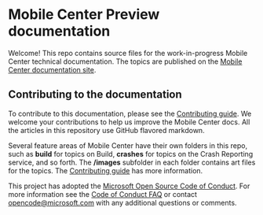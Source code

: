 # Mobile Center Preview documentation

Welcome! This repo contains source files for the work-in-progress Mobile Center technical documentation. The topics are published on the [Mobile Center documentation site](https://docs.microsoft.com/mobile-center).

## Contributing to the documentation

To contribute to this documentation, please see the [Contributing guide](CONTRIBUTING.md).
We welcome your contributions to help us improve the Mobile Center docs. All the articles in this repository use GitHub flavored markdown.

Several feature areas of Mobile Center have their own folders in this repo, such as **build** for topics on Build, **crashes** for topics on the Crash Reporting service, and so forth. The **/images** subfolder in each folder contains art files for the topics. The [Contributing guide](CONTRIBUTING.md) has more information.

This project has adopted the [Microsoft Open Source Code of Conduct](https://opensource.microsoft.com/codeofconduct/). For more information see the [Code of Conduct FAQ](https://opensource.microsoft.com/codeofconduct/faq/) or contact [opencode@microsoft.com](mailto:opencode@microsoft.com) with any additional questions or comments.
